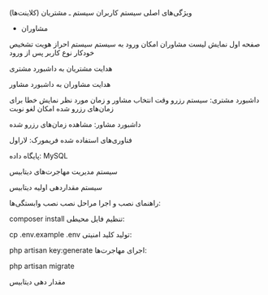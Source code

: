 ویژگی‌های اصلی سیستم
کاربران سیستم
ـ مشتریان (کلاینت‌ها)

- مشاوران

صفحه اول
نمایش لیست مشاوران
امکان ورود به سیستم
سیستم احراز هویت
تشخیص خودکار نوع کاربر پس از ورود

هدایت مشتریان به داشبورد مشتری

هدایت مشاوران به داشبورد مشاور

داشبورد مشتری:
سیستم رزرو وقت
انتخاب مشاور و زمان مورد نظر
نمایش خطا برای زمان‌های رزرو شده
امکان لغو نوبت

داشبورد مشاور:
مشاهده زمان‌های رزرو شده


فناوری‌های استفاده شده
فریمورک: لاراول

پایگاه داده: MySQL

سیستم مدیریت مهاجرت‌های دیتابیس

سیستم مقداردهی اولیه دیتابیس

راهنمای نصب و اجرا
مراحل نصب
نصب وابستگی‌ها:


composer install
تنظیم فایل محیطی:

cp .env.example .env
تولید کلید امنیتی:


php artisan key:generate
اجرای مهاجرت‌ها:

php artisan migrate

مقدار دهی دیتابیس
